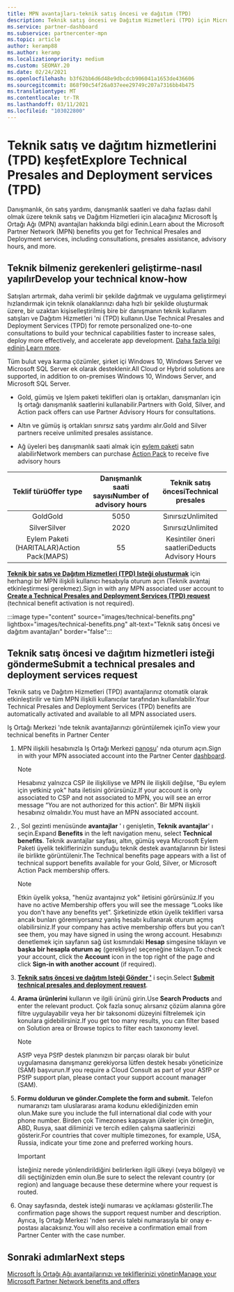 ```yaml
---
title: MPN avantajları-teknik satış öncesi ve dağıtım (TPD)
description: Teknik satış öncesi ve Dağıtım Hizmetleri (TPD) için Microsoft İş Ortağı Ağı (MPN) avantajları hakkında bilgi edinin
ms.service: partner-dashboard
ms.subservice: partnercenter-mpn
ms.topic: article
author: keramp88
ms.author: keramp
ms.localizationpriority: medium
ms.custom: SEOMAY.20
ms.date: 02/24/2021
ms.openlocfilehash: b3f62bb6d6d48e9dbcdcb906041a1653de436606
ms.sourcegitcommit: 868f90c54f26a037eee29749c207a7316bb4b475
ms.translationtype: MT
ms.contentlocale: tr-TR
ms.lasthandoff: 03/11/2021
ms.locfileid: "103022800"
---
```

# <a name="explore-technical-presales-and-deployment-services-tpd"></a><span data-ttu-id="fc928-103">Teknik satış ve dağıtım hizmetlerini (TPD) keşfet</span><span class="sxs-lookup"><span data-stu-id="fc928-103">Explore Technical Presales and Deployment services (TPD)</span></span> 

<span data-ttu-id="fc928-104">Danışmanlık, ön satış yardımı, danışmanlık saatleri ve daha fazlası dahil olmak üzere teknik satış ve Dağıtım Hizmetleri için alacağınız Microsoft İş Ortağı Ağı (MPN) avantajları hakkında bilgi edinin.</span><span class="sxs-lookup"><span data-stu-id="fc928-104">Learn about the Microsoft Partner Network (MPN) benefits you get for Technical Presales and Deployment services, including consultations, presales assistance, advisory hours, and more.</span></span>

## <a name="develop-your-technical-know-how"></a><span data-ttu-id="fc928-105">Teknik bilmeniz gerekenleri geliştirme-nasıl yapılır</span><span class="sxs-lookup"><span data-stu-id="fc928-105">Develop your technical know-how</span></span>

<span data-ttu-id="fc928-106">Satışları artırmak, daha verimli bir şekilde dağıtmak ve uygulama geliştirmeyi hızlandırmak için teknik olanaklarınızı daha hızlı bir şekilde oluşturmak üzere, bir uzaktan kişiselleştirilmiş bire bir danışmanın teknik kullanım satışları ve Dağıtım Hizmetleri 'ni (TPD) kullanın.</span><span class="sxs-lookup"><span data-stu-id="fc928-106">Use Technical Presales and Deployment Services (TPD) for remote personalized one-to-one consultations to build your technical capabilities faster to increase sales, deploy more effectively, and accelerate app development.</span></span> <span data-ttu-id="fc928-107">[Daha fazla bilgi edinin](https://aka.ms/TPD).</span><span class="sxs-lookup"><span data-stu-id="fc928-107">[Learn more](https://aka.ms/TPD).</span></span>

<span data-ttu-id="fc928-108">Tüm bulut veya karma çözümler, şirket içi Windows 10, Windows Server ve Microsoft SQL Server ek olarak desteklenir.</span><span class="sxs-lookup"><span data-stu-id="fc928-108">All Cloud or Hybrid solutions are supported, in addition to on-premises Windows 10, Windows Server, and Microsoft SQL Server.</span></span> 

- <span data-ttu-id="fc928-109">Gold, gümüş ve Işlem paketi teklifleri olan iş ortakları, danışmanları için Iş ortağı danışmanlık saatlerini kullanabilir.</span><span class="sxs-lookup"><span data-stu-id="fc928-109">Partners with Gold, Silver, and Action pack offers can use Partner Advisory Hours for consultations.</span></span> 

- <span data-ttu-id="fc928-110">Altın ve gümüş iş ortakları sınırsız satış yardımı alır.</span><span class="sxs-lookup"><span data-stu-id="fc928-110">Gold and Silver partners receive unlimited presales assistance.</span></span> 

- <span data-ttu-id="fc928-111">Ağ üyeleri beş danışmanlık saati almak için [eylem paketi](https://partner.microsoft.com/membership/action-pack) satın alabilir</span><span class="sxs-lookup"><span data-stu-id="fc928-111">Network members can  purchase [Action Pack](https://partner.microsoft.com/membership/action-pack) to receive five advisory hours</span></span>  

|     <span data-ttu-id="fc928-112">Teklif türü</span><span class="sxs-lookup"><span data-stu-id="fc928-112">Offer type</span></span>    | <span data-ttu-id="fc928-113">Danışmanlık saati sayısı</span><span class="sxs-lookup"><span data-stu-id="fc928-113">Number of advisory hours</span></span> |   <span data-ttu-id="fc928-114">Teknik satış öncesi</span><span class="sxs-lookup"><span data-stu-id="fc928-114">Technical presales</span></span>   |
|:-----------------:|:------------------------:|:----------------------:|
|        <span data-ttu-id="fc928-115">Gold</span><span class="sxs-lookup"><span data-stu-id="fc928-115">Gold</span></span>       |            <span data-ttu-id="fc928-116">50</span><span class="sxs-lookup"><span data-stu-id="fc928-116">50</span></span>            |        <span data-ttu-id="fc928-117">Sınırsız</span><span class="sxs-lookup"><span data-stu-id="fc928-117">Unlimited</span></span>       |
|       <span data-ttu-id="fc928-118">Silver</span><span class="sxs-lookup"><span data-stu-id="fc928-118">Silver</span></span>      |            <span data-ttu-id="fc928-119">20</span><span class="sxs-lookup"><span data-stu-id="fc928-119">20</span></span>            |        <span data-ttu-id="fc928-120">Sınırsız</span><span class="sxs-lookup"><span data-stu-id="fc928-120">Unlimited</span></span>       |
| <span data-ttu-id="fc928-121">Eylem Paketi (HARITALAR)</span><span class="sxs-lookup"><span data-stu-id="fc928-121">Action Pack(MAPS)</span></span> |             <span data-ttu-id="fc928-122">5</span><span class="sxs-lookup"><span data-stu-id="fc928-122">5</span></span>            | <span data-ttu-id="fc928-123">Kesintiler öneri saatleri</span><span class="sxs-lookup"><span data-stu-id="fc928-123">Deducts Advisory Hours</span></span> |

<span data-ttu-id="fc928-124">**[Teknik bir satış ve Dağıtım Hizmetleri (TPD) Isteği oluşturmak](https://partner.microsoft.com/dashboard/mpn/membership/benefits/technical/createadvisoryhours-servicerequest)** için herhangi bir MPN ilişkili kullanıcı hesabıyla oturum açın (Teknik avantaj etkinleştirmesi gerekmez).</span><span class="sxs-lookup"><span data-stu-id="fc928-124">Sign in with any MPN associated user account to **[Create a Technical Presales and Deployment Services (TPD) request](https://partner.microsoft.com/dashboard/mpn/membership/benefits/technical/createadvisoryhours-servicerequest)** (technical benefit activation is not required).</span></span>

:::image type="content" source="images/technical-benefits.png" lightbox="images/technical-benefits.png" alt-text="Teknik satış öncesi ve dağıtım avantajları" border="false":::

## <a name="submit-a-technical-presales-and-deployment-services-request"></a><span data-ttu-id="fc928-126">Teknik satış öncesi ve dağıtım hizmetleri isteği gönderme</span><span class="sxs-lookup"><span data-stu-id="fc928-126">Submit a technical presales and deployment services request</span></span> 

<span data-ttu-id="fc928-127">Teknik satış ve Dağıtım Hizmetleri (TPD) avantajlarınız otomatik olarak etkinleştirilir ve tüm MPN ilişkili kullanıcılar tarafından kullanılabilir.</span><span class="sxs-lookup"><span data-stu-id="fc928-127">Your Technical Presales and Deployment Services (TPD) benefits are automatically activated and available to all MPN associated users.</span></span> 

<span data-ttu-id="fc928-128">Iş Ortağı Merkezi 'nde teknik avantajlarınızı görüntülemek için</span><span class="sxs-lookup"><span data-stu-id="fc928-128">To view your technical benefits in Partner Center</span></span>

1. <span data-ttu-id="fc928-129">MPN ilişkili hesabınızla Iş Ortağı Merkezi [panosu](https://partner.microsoft.com/dashboard)' nda oturum açın.</span><span class="sxs-lookup"><span data-stu-id="fc928-129">Sign in with your MPN associated account into the Partner Center [dashboard](https://partner.microsoft.com/dashboard).</span></span> 

   > [!NOTE]
   > <span data-ttu-id="fc928-130">Hesabınız yalnızca CSP ile ilişkiliyse ve MPN ile ilişkili değilse, "Bu eylem için yetkiniz yok" hata iletisini görürsünüz.</span><span class="sxs-lookup"><span data-stu-id="fc928-130">If your account is only associated to CSP and not associated to MPN, you will see an error message “You are not authorized for this action”.</span></span> <span data-ttu-id="fc928-131">Bir MPN ilişkili hesabınız olmalıdır.</span><span class="sxs-lookup"><span data-stu-id="fc928-131">You must have an MPN associated account.</span></span>

2. <span data-ttu-id="fc928-132">, Sol gezinti menüsünde **avantajlar** ' ı genişletin, **Teknik avantajlar**' ı seçin.</span><span class="sxs-lookup"><span data-stu-id="fc928-132">Expand **Benefits** in the left navigation menu, select **Technical benefits**.</span></span> <span data-ttu-id="fc928-133">Teknik avantajlar sayfası, altın, gümüş veya Microsoft Eylem Paketi üyelik tekliflerinizin sunduğu teknik destek avantajlarının bir listesi ile birlikte görüntülenir.</span><span class="sxs-lookup"><span data-stu-id="fc928-133">The Technical benefits page appears with a list of technical support benefits available for your Gold, Silver, or Microsoft Action Pack membership offers.</span></span> 

   > [!NOTE]
   > <span data-ttu-id="fc928-134">Etkin üyelik yoksa, "henüz avantajınız yok" iletisini görürsünüz.</span><span class="sxs-lookup"><span data-stu-id="fc928-134">If you have no active Membership offers you will see the message “Looks like you don't have any benefits yet”.</span></span> <span data-ttu-id="fc928-135">Şirketinizde etkin üyelik teklifleri varsa ancak bunları göremiyorsanız yanlış hesabı kullanarak oturum açmış olabilirsiniz.</span><span class="sxs-lookup"><span data-stu-id="fc928-135">If your company has active membership offers but you can’t see them, you may have signed in using the wrong account.</span></span> <span data-ttu-id="fc928-136">Hesabınızı denetlemek için sayfanın sağ üst kısmındaki **Hesap** simgesine tıklayın ve **başka bir hesapla oturum aç** (gerekliyse) seçeneğine tıklayın.</span><span class="sxs-lookup"><span data-stu-id="fc928-136">To check your account, click the **Account** icon in the top right of the page and click **Sign-in with another account** (if required).</span></span>

3. <span data-ttu-id="fc928-137">**[Teknik satış öncesi ve dağıtım Isteği Gönder '](https://partner.microsoft.com/dashboard/mpn/membership/benefits/technical/createadvisoryhours-servicerequest)** i seçin.</span><span class="sxs-lookup"><span data-stu-id="fc928-137">Select **[Submit technical presales and deployment request](https://partner.microsoft.com/dashboard/mpn/membership/benefits/technical/createadvisoryhours-servicerequest)**.</span></span>

4. <span data-ttu-id="fc928-138">**Arama ürünlerini** kullanın ve ilgili ürünü girin.</span><span class="sxs-lookup"><span data-stu-id="fc928-138">Use **Search Products** and enter the relevant product.</span></span> <span data-ttu-id="fc928-139">Çok fazla sonuç alırsanız çözüm alanına göre filtre uygulayabilir veya her bir taksonomi düzeyini filtrelemek için konulara gidebilirsiniz.</span><span class="sxs-lookup"><span data-stu-id="fc928-139">If you get too many results, you can filter based on Solution area or Browse topics to filter each taxonomy level.</span></span>

   > [!NOTE]
   > <span data-ttu-id="fc928-140">ASfP veya PSfP destek planınızın bir parçası olarak bir bulut uygulamasına danışmanız gerekiyorsa lütfen destek hesabı yöneticinize (SAM) başvurun.</span><span class="sxs-lookup"><span data-stu-id="fc928-140">If you require a Cloud Consult as part of your ASfP or PSfP support plan, please contact your support account manager (SAM).</span></span>

5. <span data-ttu-id="fc928-141">**Formu doldurun ve gönder.**</span><span class="sxs-lookup"><span data-stu-id="fc928-141">**Complete the form and submit.**</span></span> <span data-ttu-id="fc928-142">Telefon numaranızı tam uluslararası arama kodunu eklediğinizden emin olun.</span><span class="sxs-lookup"><span data-stu-id="fc928-142">Make sure you include the full international dial code with your phone number.</span></span> <span data-ttu-id="fc928-143">Birden çok Timezones kapsayan ülkeler için örneğin, ABD, Rusya, saat diliminizi ve tercih edilen çalışma saatlerinizi gösterir.</span><span class="sxs-lookup"><span data-stu-id="fc928-143">For countries that cover multiple timezones,  for example, USA, Russia, indicate your time zone and preferred working hours.</span></span>

   > [!IMPORTANT]
   > <span data-ttu-id="fc928-144">İsteğiniz nerede yönlendirildiğini belirlerken ilgili ülkeyi (veya bölgeyi) ve dili seçtiğinizden emin olun.</span><span class="sxs-lookup"><span data-stu-id="fc928-144">Be sure to select the relevant country (or region) and language because these determine where your request is routed.</span></span>

6. <span data-ttu-id="fc928-145">Onay sayfasında, destek isteği numarası ve açıklaması gösterilir.</span><span class="sxs-lookup"><span data-stu-id="fc928-145">The confirmation page shows the support request number and description.</span></span> <span data-ttu-id="fc928-146">Ayrıca, Iş Ortağı Merkezi 'nden servis talebi numarasıyla bir onay e-postası alacaksınız.</span><span class="sxs-lookup"><span data-stu-id="fc928-146">You will also receive a confirmation email from Partner Center with the case number.</span></span>

## <a name="next-steps"></a><span data-ttu-id="fc928-147">Sonraki adımlar</span><span class="sxs-lookup"><span data-stu-id="fc928-147">Next steps</span></span>

[<span data-ttu-id="fc928-148">Microsoft İş Ortağı Ağı avantajlarınızı ve tekliflerinizi yönetin</span><span class="sxs-lookup"><span data-stu-id="fc928-148">Manage your Microsoft Partner Network benefits and offers</span></span>](manage-your-partner-network-benefits.md)
